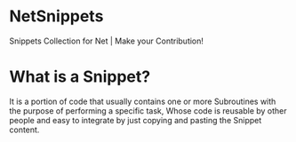 # NetSnippets
Snippets Collection for Net | Make your Contribution!

# What is a Snippet?

It is a portion of code that usually contains one or more Subroutines with the purpose of performing a specific task,
Whose code is reusable by other people and easy to integrate by just copying and pasting the Snippet content.
